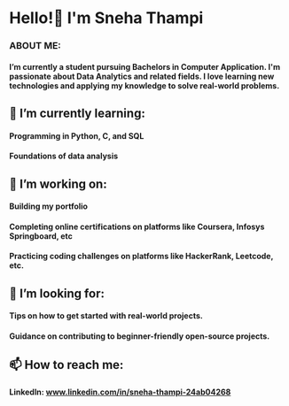 # Hello!👋 I'm Sneha Thampi

### ABOUT ME:
#### I’m currently a student pursuing Bachelors in Computer Application. I'm passionate about Data Analytics and related fields. I love learning new technologies and applying my knowledge to solve real-world problems.

## 🌱 I’m currently learning:
#### Programming in Python, C, and SQL
#### Foundations of data analysis

## 🔭 I’m working on:
#### Building my portfolio
#### Completing online certifications on platforms like Coursera, Infosys Springboard, etc
#### Practicing coding challenges on platforms like HackerRank, Leetcode, etc.

## 🤔 I’m looking for:
#### Tips on how to get started with real-world projects.
#### Guidance on contributing to beginner-friendly open-source projects.

## 📫 How to reach me:
#### LinkedIn: www.linkedin.com/in/sneha-thampi-24ab04268
